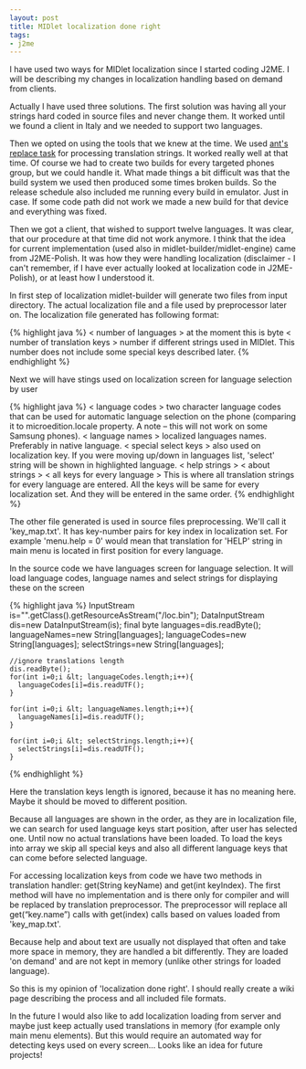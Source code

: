 ```yaml
---
layout: post
title: MIDlet localization done right
tags:
- j2me
---
```


I have used two ways for MIDlet localization since I started coding J2ME. I will be describing my 
changes in localization handling based on demand from clients.

Actually I have used three solutions. The first solution was having all your strings hard coded in 
source files and never change them. It worked until we found a client in Italy and we needed to 
support two languages.

Then we opted on using the tools that we knew at the time. We used [ant's replace task][1] for 
processing translation strings. It worked really well at that time. Of course we had to create two 
builds for every targeted phones group, but we could handle it. What made things a bit difficult 
was that the build system we used then produced some times broken builds. So the release schedule 
also included me running every build in emulator. Just in case. If some code path did not work we 
made a new build for that device and everything was fixed.

Then we got a client, that wished to support twelve languages. It was clear, that our procedure at 
that time did not work anymore. I think that the idea for current implementation (used also in 
midlet-builder/midlet-engine) came from J2ME-Polish. It was how they were handling localization 
(disclaimer - I can't remember, if I have ever actually looked at localization code in J2ME-Polish), 
or at least how I understood it.

In first step of localization midlet-builder will generate two files from input directory. The 
actual localization file and a file used by preprocessor later on. The localization file generated 
has following format:

{% highlight java %}
< number of languages > at the moment this is byte
< number of translation keys > number if different strings used
    in MIDlet. This number does not include some special keys
    described later.
{% endhighlight %}

Next we will have stings used on localization screen for language selection by user

{% highlight java %}
< language codes > two character language codes that can be used for
    automatic language selection on the phone (comparing it to
    microedition.locale property. A note – this will not work on
    some Samsung phones).
< language names > localized languages names. Preferably in native language.
< special select keys > also used on localization key. If you
    were moving up/down in languages list, 'select' string will
    be shown in highlighted language.
< help strings >
< about strings >
< all keys for every language > This is where all translation
    strings for every language are entered. All the keys will be
    same for every localization set. And they will be entered in
    the same order.
{% endhighlight %}
    
The other file generated is used in source files preprocessing. We'll call it 'key_map.txt'. It has
key-number pairs for key index in localization set. For example 'menu.help = 0' would mean that 
translation for 'HELP' string in main menu is located in first position for every language.

In the source code we have languages screen for language selection. It will load language codes, 
language names and select strings for displaying these on the screen

{% highlight java %}
    InputStream is="".getClass().getResourceAsStream("/loc.bin");
    DataInputStream dis=new DataInputStream(is);
    final byte languages=dis.readByte();
    languageNames=new String[languages];
    languageCodes=new String[languages];
    selectStrings=new String[languages];

    //ignore translations length
    dis.readByte();
    for(int i=0;i &lt; languageCodes.length;i++){
      languageCodes[i]=dis.readUTF();
    }

    for(int i=0;i &lt; languageNames.length;i++){
      languageNames[i]=dis.readUTF();
    }

    for(int i=0;i &lt; selectStrings.length;i++){
      selectStrings[i]=dis.readUTF();
    }
{% endhighlight %}
    
Here the translation keys length is ignored, because it has no meaning here. Maybe it should be 
moved to different position.

Because all languages are shown in the order, as they are in localization file, we can search for 
used language keys start position, after user has selected one. Until now no actual translations 
have been loaded. To load the keys into array we skip all special keys and also all different 
language keys that can come before selected language.

For accessing localization keys from code we have two methods in translation handler: 
get(String keyName) and get(int keyIndex). The first method will have no implementation and 
is there only for compiler and will be replaced by translation preprocessor. The preprocessor will 
replace all get(“key.name”) calls with get(index) calls based on values loaded from 'key_map.txt'.

Because help and about text are usually not displayed that often and take more space in memory, 
they are handled a bit differently. They are loaded 'on demand' and are not kept in memory (unlike 
other strings for loaded language).

So this is my opinion of 'localization done right'. I should really create a wiki page describing 
the process and all included file formats.

In the future I would also like to add localization loading from server and maybe just keep 
actually used translations in memory (for example only main menu elements). But this would require 
an automated way for detecting keys used on every screen... Looks like an idea for future projects!

[1]: http://ant.apache.org/manual/CoreTasks/replace.html